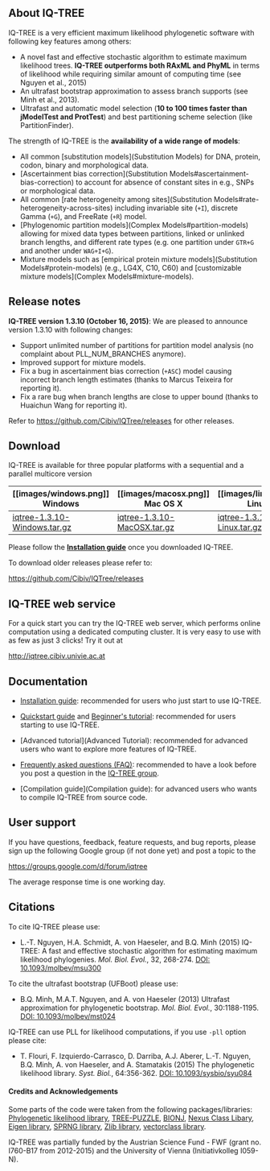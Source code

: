 About IQ-TREE
-------------

IQ-TREE is a very efficient maximum likelihood phylogenetic software with following key features among others:
* A novel fast and effective stochastic algorithm to estimate maximum likelihood trees. **IQ-TREE outperforms both RAxML and PhyML** in terms of likelihood while requiring similar amount of computing time (see Nguyen et al., 2015)
* An ultrafast bootstrap approximation to assess branch supports (see Minh et al., 2013).
* Ultrafast and automatic model selection (**10 to 100 times faster than jModelTest and ProtTest**) and best partitioning scheme selection (like PartitionFinder).

The strength of IQ-TREE is the **availability of a wide range of models**:

* All common [substitution models](Substitution Models) for DNA, protein, codon, binary and morphological data.
* [Ascertainment bias correction](Substitution Models#ascertainment-bias-correction) to account for absence of constant sites in e.g., SNPs or morphological data.
* All common [rate heterogeneity among sites](Substitution Models#rate-heterogeneity-across-sites) including invariable site (`+I`), discrete Gamma (`+G`), and FreeRate (`+R`) model.
* [Phylogenomic partition models](Complex Models#partition-models) allowing for mixed data types between partitions, linked or unlinked branch lengths, and different rate types (e.g. one partition under `GTR+G` and another under `WAG+I+G`).
* Mixture models such as [empirical protein mixture models](Substitution Models#protein-models) (e.g., LG4X, C10, C60) and [customizable mixture models](Complex Models#mixture-models).

Release notes
-------------

**IQ-TREE version 1.3.10 (October 16, 2015)**: We are pleased to announce version 1.3.10 with following changes:

* Support unlimited number of partitions for partition model analysis (no complaint about PLL_NUM_BRANCHES anymore).
* Improved support for mixture models.
* Fix a bug in ascertainment bias correction (`+ASC`) model causing incorrect branch length estimates (thanks to Marcus Teixeira for reporting it).
* Fix a rare bug when branch lengths are close to upper bound (thanks to Huaichun Wang for reporting it).

Refer to <https://github.com/Cibiv/IQTree/releases> for other releases.

Download 
--------

IQ-TREE is available for three popular platforms with a sequential and a parallel multicore version

| [[images/windows.png]] Windows | [[images/macosx.png]] Mac OS X | [[images/linux.png]] Linux |
|------------|--------------|--------------|
| [iqtree-1.3.10-Windows.tar.gz](https://github.com/Cibiv/IQTree/releases/download/v1.3.10/iqtree-1.3.10-Windows.tar.gz) | [iqtree-1.3.10-MacOSX.tar.gz](https://github.com/Cibiv/IQTree/releases/download/v1.3.10/iqtree-1.3.10-MacOSX.tar.gz) | [iqtree-1.3.10-Linux.tar.gz](https://github.com/Cibiv/IQTree/releases/download/v1.3.10/iqtree-1.3.10-Linux.tar.gz) |

Please follow the [**Installation guide**](Installation) once you downloaded IQ-TREE.

To download older releases please refer to:

<https://github.com/Cibiv/IQTree/releases>


IQ-TREE web service
-------------------

For a quick start you can try the IQ-TREE web server, which performs online computation using a dedicated computing cluster. It is very easy to use with as few as just 3 clicks! Try it out at

<http://iqtree.cibiv.univie.ac.at>


Documentation
-------------

* [Installation guide](Installation): recommended for users who just start to use IQ-TREE.

* [Quickstart guide](Quickstart) and [Beginner's tutorial](Tutorial): recommended for users starting to use IQ-TREE.

* [Advanced tutorial](Advanced Tutorial): recommended for advanced users who want to explore more features of IQ-TREE.

* [Frequently asked questions (FAQ)](Frequently-Asked-Questions): recommended to have a look before you post a question in the [IQ-TREE group](https://groups.google.com/d/forum/iqtree).

* [Compilation guide](Compilation guide): for advanced users who wants to compile IQ-TREE from source code.


User support
------------

If you have questions, feedback, feature requests, and bug reports, please sign up the following Google group (if not done yet) and post a topic to the 

<https://groups.google.com/d/forum/iqtree>

The average response time is one working day.

Citations
---------

To cite IQ-TREE please use:
* L.-T. Nguyen, H.A. Schmidt, A. von Haeseler, and B.Q. Minh (2015) IQ-TREE: A fast and effective stochastic algorithm for estimating maximum likelihood phylogenies. *Mol. Biol. Evol.*, 32, 268-274. [DOI: 10.1093/molbev/msu300](http://dx.doi.org/10.1093/molbev/msu300)

To cite the ultrafast bootstrap (UFBoot) please use:
* B.Q. Minh, M.A.T. Nguyen, and A. von Haeseler (2013) Ultrafast approximation for phylogenetic bootstrap. *Mol. Biol. Evol.*, 30:1188-1195. [DOI: 10.1093/molbev/mst024](http://dx.doi.org/10.1093/molbev/mst024)

IQ-TREE can use PLL for likelihood computations, if you use `-pll` option please cite:
* T. Flouri, F. Izquierdo-Carrasco, D. Darriba, A.J. Aberer, L.-T. Nguyen, B.Q. Minh, A. von Haeseler, and A. Stamatakis (2015) The phylogenetic likelihood library. *Syst. Biol.*, 64:356-362. [DOI: 10.1093/sysbio/syu084](http://dx.doi.org/10.1093/sysbio/syu084)


#### Credits and Acknowledgements

Some parts of the code were taken from the following packages/libraries: [Phylogenetic likelihood library](http://www.libpll.org), [TREE-PUZZLE](http://www.tree-puzzle.de), 
[BIONJ](http://dx.doi.org/10.1093/oxfordjournals.molbev.a025808), [Nexus Class Libary](http://dx.doi.org/10.1093/bioinformatics/btg319), [Eigen library](http://eigen.tuxfamily.org/),
[SPRNG library](http://www.sprng.org), [Zlib library](http://www.zlib.net), [vectorclass library](http://www.agner.org/optimize/).


IQ-TREE was partially funded by the Austrian Science Fund - FWF (grant no. I760-B17 from 2012-2015) and the University of Vienna (Initiativkolleg I059-N).